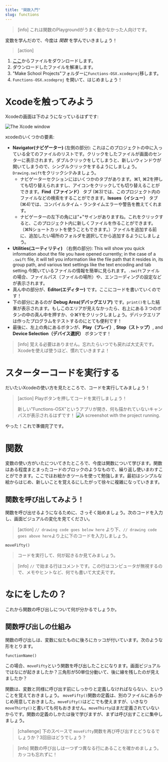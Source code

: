 ```yaml
---
title: "関数入門"
slug: functions
---
```


> [info]
> これは関数のPlaygroundがうまく動かなかった人向けです。

変数を学んだので、今度は _関数_ を学んでいきましょう！

> [action]
>
1. [ここ](https://github.com/MakeSchool-Tutorials/Functions-OSX-Starter/archive/swift4.zip)からファイルをダウンロードします。
1. ダウンロードしたファイルを解凍します。
1. "Make School Projects"フォルダーに`Functions-OSX.xcodeproj`移します。
1. `Functions-OSX.xcodeproj` を開いて、はじめましょう！

# Xcodeを触ってみよう

Xcodeの画面は下のようになっているはずです:

![The Xcode window](./xcode_window.png)

xcodeのいくつかの要素:

- __Navigator(ナビゲーター)__ (左側の部分): これはこのプロジェクトの中に入っている全てのファイルのリストです。クリックをしたファイルが画面のセンターに表示されます。ダブルクリックをしてしまうと、新しいウィンドウが開いてしまうので、シングルクリックをするようにしましょう。`Drawing.swift`をクリックシテみましょう。
  - ナビゲーターセクションにはいくつかのタブがあります。⌘1, ⌘2を押しても切り替えられますし、アイコンをクリックしても切り替えることができます。__Find（ファインド）__ タブ (⌘3)では、このプロジェクト内のファイルなどの検索をすることができます。__Issues（イシュー）__ タブ (⌘4)では、コンパイルタイム・ランタイムエラーや警告を教えてくれます。
  - ナビゲーターの左下の角には"+"サインがありますね。これをクリックすると、このプロジェクト内に新しくファイルを作ることができます。（⌘Nショートカットを使うこともできます。）ファイルを追加する前に、追加したい場所のフォルダを選択してから追加するようにしましょう。
- __Utilities(ユーティリティ)__ （右側の部分): This will show you quick information about the file you have opened currently; in the case of a `.swift` file, it will tell you information like the file path that it resides in, its group path, and various text settings like the text encoding and tab setting.今開いているファイルの情報を簡単に見られます。`.swift`ファイルの場合、ファイルパス（ファイルの場所）や、エンコーディングの設定などが表示されます。
- 真ん中の部分が、__Editor(エディター)__ です。ここにコードを書いていくのです！
- 下の部分にあるのが __Debug Area(デバッグエリア)__ です。`print()`をした結果が表示されます。もしこのエリアが見えなかったら、右上にある３つのボタンの中の真ん中を押すか、⇧⌘Yをクリックしましょう。デバックエリアは作ったプログラムをテストするのにとても便利です！
- 最後に、左上の角にあるボタンが、__Play（プレイ）__, __Stop（ストップ）__, and __Device Selection（デバイス選択）__ ボタンです！

> [info]
> 覚える必要はありません。忘れたらいつでも戻れば大丈夫です。Xcodeを使えば使うほど、慣れていきますよ！

# スターターコードを実行する

だいたいXcodeの使い方を見たところで、コードを実行してみましょう！

> [action]
> Playボタンを押してコードを実行しましょう！
>
> 新しい"Functions-OSX"というアプリが開き、何も描かれていないキャンパスが表示されるはずです！
> ![A screenshot with the project running.](./default_functions_window.png)

やった！これで準備完了です。

# 関数

変数の使い方がいたについてきたところで、今度は関数について学びます。関数はある程度まとまったコードのブロックのようなもので、繰り返し使いまわすことができます。ここではお絵かきツールを使って勉強します。最初はシンプルな絵からはじめ、新しいことを覚えるにしたがって徐々に複雑になっていきます。

##  関数を呼び出してみよう！

関数を呼び出せるようになるために、さっそく始めましょう。次のコードを入力し、画面ビジュアルの変化を見てください。

> [action]
> `// drawing code goes below here` より下、`// drawing code goes above here`より上に下のコードを入力しましょう。
>
```
moveFifty()
```
> コードを実行して、何が起きるか見てみましょう。

<!--  -->

> [info]
> `//` で始まる行はコメントです。この行はコンピュータが無視するので、メモやヒントなど、何でも書いて大丈夫です。

# なにをしたの？

これから関数の呼び出しについて何が分かるでしょうか。

## 関数呼び出しの仕組み

関数の呼び出しは、変数に似たものに後ろにカッコが付いています。次のような形をとります。

```
functionName()
```

この場合、`moveFifty`という関数を呼び出したことになります。画面ビジュアルではなにが起きましたか？三角形が50単位分動いて、後に線を残したのが見えましたか？

関数は、変数と同様に呼び出す前にしっかりと定義しなければならない、ということを覚えておきましょう。 `moveFifty()`関数の定義は、別のファイルにあらかじめ用意しておきました。`moveFifty()`はどこでも使えますが、いきなり`moveThirty()`と書いても何もおきません。`moveThirty`はまだ定義されていないからです。関数の定義のしかたは後で学びますが、まずは呼び出すことに集中しましょう。


> [challenge]
> 下のスペースで `moveFifty`関数を再び呼び出すとどうなるでしょうか？3回目はどうでしょう？

<!--  -->

> [info]
> 関数の呼び出しは一つずつ異なる行にあることを確かめましょう。カッコも忘れずに！
